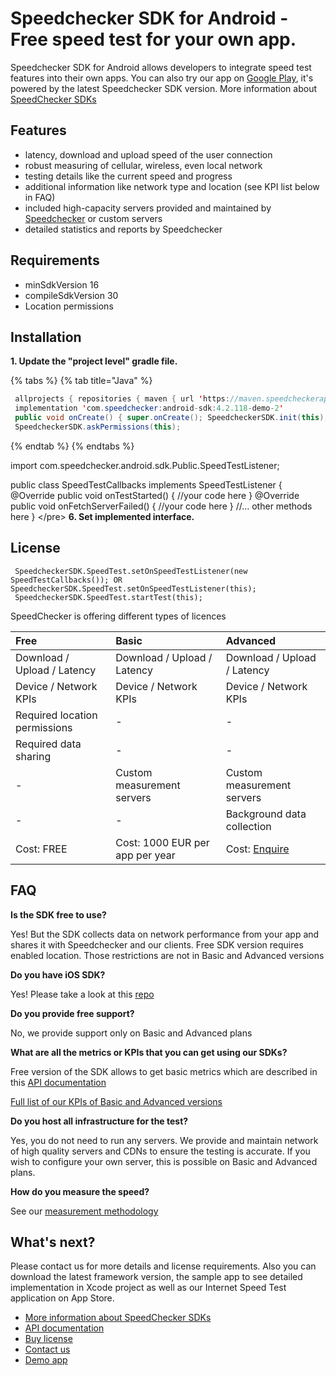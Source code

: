 # Speedchecker SDK for Android - Free speed test for your own app.

Speedchecker SDK for Android allows developers to integrate speed test features into their own apps. You can also try our app on [Google Play](https://play.google.com/store/apps/details?id=uk.co.broadbandspeedchecker&hl=en_US), it's powered by the latest Speedchecker SDK version. More information about [SpeedChecker SDKs](https://www.speedchecker.com/speed-test-tools/mobile-apps-and-sdks.html)

## Features

* latency, download and upload speed of the user connection
* robust measuring of cellular, wireless, even local network
* testing details like the current speed and progress
* additional information like network type and location \(see KPI list below in FAQ\)
* included high-capacity servers provided and maintained by [Speedchecker](https://www.speedchecker.com) or custom servers
* detailed statistics and reports by Speedchecker

## Requirements

* minSdkVersion 16
* compileSdkVersion 30
* Location permissions

## Installation

**1. Update the "project level" gradle file.**

{% tabs %}
{% tab title="Java" %}
```java
 allprojects { repositories { maven { url 'https://maven.speedcheckerapi.com/artifactory/libs-demo' credentials { username = "demo" password = "AP85qiz6wYEsCttWU2ZckEWSwJKuA6mSYcizEY" } } } } 
 implementation 'com.speedchecker:android-sdk:4.2.118-demo-2' 
 public void onCreate() { super.onCreate(); SpeedcheckerSDK.init(this); } 
 SpeedcheckerSDK.askPermissions(this); 
```
{% endtab %}
{% endtabs %}

 import com.speedchecker.android.sdk.Public.SpeedTestListener;

public class SpeedTestCallbacks implements SpeedTestListener { @Override public void onTestStarted\(\) { //your code here } @Override public void onFetchServerFailed\(\) { //your code here } //… other methods here } &lt;/pre&gt; **6. Set implemented interface.**

## License

```
 SpeedcheckerSDK.SpeedTest.setOnSpeedTestListener(new SpeedTestCallbacks()); OR SpeedcheckerSDK.SpeedTest.setOnSpeedTestListener(this); 
 SpeedcheckerSDK.SpeedTest.startTest(this); 
```

SpeedChecker is offering different types of licences

| Free | Basic | Advanced |
| :--- | :--- | :--- |
| Download / Upload / Latency | Download / Upload / Latency | Download / Upload / Latency |
| Device / Network KPIs | Device / Network KPIs | Device / Network KPIs |
| Required location permissions | - | - |
| Required data sharing | - | - |
| - | Custom measurement servers | Custom measurement servers |
| - | - | Background data collection |
| Cost: FREE | Cost: 1000 EUR per app per year | Cost: [Enquire](https://www.speedchecker.com/contact-us.html) |

## FAQ

**Is the SDK free to use?**

Yes! But the SDK collects data on network performance from your app and shares it with Speedchecker and our clients. Free SDK version requires enabled location. Those restrictions are not in Basic and Advanced versions

**Do you have iOS SDK?**

Yes! Please take a look at this [repo](https://github.com/speedchecker/speedchecker-sdk-ios)

**Do you provide free support?**

No, we provide support only on Basic and Advanced plans

**What are all the metrics or KPIs that you can get using our SDKs?**

Free version of the SDK allows to get basic metrics which are described in this [API documentation](https://github.com/speedchecker/speedchecker-sdk-android/wiki/API-documentation)

[Full list of our KPIs of Basic and Advanced versions](https://www.speedchecker.com/broadband-data/kpis.html)

**Do you host all infrastructure for the test?**

Yes, you do not need to run any servers. We provide and maintain network of high quality servers and CDNs to ensure the testing is accurate. If you wish to configure your own server, this is possible on Basic and Advanced plans.

**How do you measure the speed?**

See our [measurement methodology](https://www.speedchecker.com/broadband-data/measurement-method.html)

## What's next?

Please contact us for more details and license requirements. Also you can download the latest framework version, the sample app to see detailed implementation in Xcode project as well as our Internet Speed Test application on App Store.

* [More information about SpeedChecker SDKs](https://www.speedchecker.com/speed-test-tools/mobile-apps-and-sdks.html)
* [API documentation](https://github.com/speedchecker/speedchecker-sdk-android/wiki/API-documentation)
* [Buy license](https://www.speedchecker.com/contact-us.html)
* [Contact us](https://www.speedchecker.com/contact-us.html)
* [Demo app](https://github.com/speedchecker/speedchecker-sdk-android/tree/demo-app)

